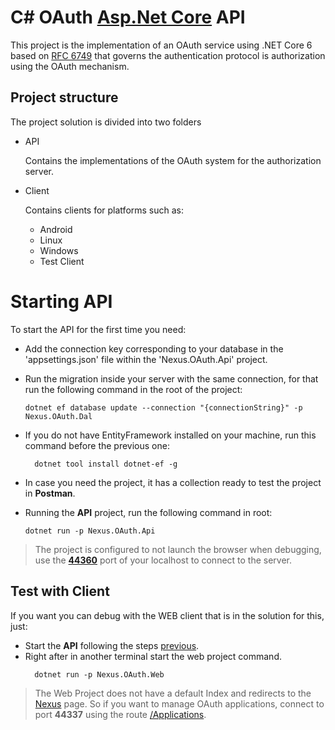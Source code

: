 # C# OAuth [Asp.Net Core](https://asp.net) API
This project is the implementation of an OAuth service using .NET Core 6 based on [RFC 6749](https://datatracker.ietf.org/doc/html/rfc6749)
that governs the authentication protocol is authorization using the OAuth mechanism.

## Project structure
The project solution is divided into two folders
- API

	Contains the implementations of the OAuth system for the authorization server.

- Client

	Contains clients for platforms such as:
    - Android
    - Linux
    - Windows
    - Test Client

# Starting API
To start the API for the first time you need:
- Add the connection key corresponding to your database in the 'appsettings.json' file within the 'Nexus.OAuth.Api' project.
- Run the migration inside your server with the same connection, for that run the following command in the root of the project:
    ```
    dotnet ef database update --connection "{connectionString}" -p Nexus.OAuth.Dal
- If you do not have EntityFramework installed on your machine, run this command before the previous one:
    ```
      dotnet tool install dotnet-ef -g
- In case you need the project, it has a collection ready to test the project in **Postman**.


- Running the **API** project, run the following command in root:
    ```
    dotnet run -p Nexus.OAuth.Api
> The project is configured to not launch the browser when debugging, use the **[44360](https://localhost:44360/swagger)** port of your localhost to connect to the server.

## Test with Client
If you want you can debug with the WEB client that is in the solution for this, just:

- Start the **API** following the steps [previous](#Starting-API).
- Right after in another terminal start the web project command.
	```
      dotnet run -p Nexus.OAuth.Web
> The Web Project does not have a default Index and redirects to the [Nexus](https://nexus-company.tech/) page. So if you want to manage OAuth applications, connect to port **44337** using the route [/Applications](https://localhost:44337/Applications).
